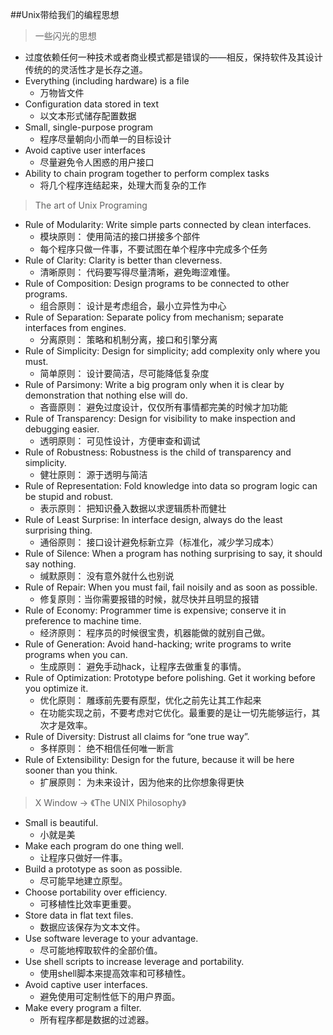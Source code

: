 ##Unix带给我们的编程思想

> 一些闪光的思想

* 过度依赖任何一种技术或者商业模式都是错误的——相反，保持软件及其设计传统的的灵活性才是长存之道。
* Everything (including hardware) is a file
	- 万物皆文件
* Configuration data stored in text
	- 以文本形式储存配置数据
* Small, single-purpose program
	- 程序尽量朝向小而单一的目标设计
* Avoid captive user interfaces
	- 尽量避免令人困惑的用户接口
* Ability to chain program together to perform complex tasks
	- 将几个程序连结起来，处理大而复杂的工作

> The art of Unix Programing

- Rule of Modularity: Write simple parts connected by clean interfaces.
	+ 模块原则： 使用简洁的接口拼接多个部件
	+ 每个程序只做一件事，不要试图在单个程序中完成多个任务
- Rule of Clarity: Clarity is better than cleverness.
	+ 清晰原则： 代码要写得尽量清晰，避免晦涩难懂。
- Rule of Composition: Design programs to be connected to other programs.
	+ 组合原则： 设计是考虑组合，最小立异性为中心
- Rule of Separation: Separate policy from mechanism; separate interfaces from engines.
	+ 分离原则： 策略和机制分离，接口和引擎分离
- Rule of Simplicity: Design for simplicity; add complexity only where you must.
	+ 简单原则： 设计要简洁，尽可能降低复杂度
- Rule of Parsimony: Write a big program only when it is clear by demonstration that nothing else will do.
	+ 吝啬原则： 避免过度设计，仅仅所有事情都完美的时候才加功能
- Rule of Transparency: Design for visibility to make inspection and debugging easier.
	+ 透明原则： 可见性设计，方便审查和调试
- Rule of Robustness: Robustness is the child of transparency and simplicity.
	+ 健壮原则： 源于透明与简洁
- Rule of Representation: Fold knowledge into data so program logic can be stupid and robust.
	+ 表示原则： 把知识叠入数据以求逻辑质朴而健壮
- Rule of Least Surprise: In interface design, always do the least surprising thing.
	+ 通俗原则： 接口设计避免标新立异（标准化，减少学习成本）
- Rule of Silence: When a program has nothing surprising to say, it should say nothing.
	+ 缄默原则： 没有意外就什么也别说
- Rule of Repair: When you must fail, fail noisily and as soon as possible.
	+ 修复原则：当你需要报错的时候，就尽快并且明显的报错
- Rule of Economy: Programmer time is expensive; conserve it in preference to machine time.
	+ 经济原则： 程序员的时候很宝贵，机器能做的就别自己做。
- Rule of Generation: Avoid hand-hacking; write programs to write programs when you can.
	+ 生成原则： 避免手动hack，让程序去做重复的事情。
- Rule of Optimization: Prototype before polishing. Get it working before you optimize it.
	+ 优化原则： 雕琢前先要有原型，优化之前先让其工作起来
	+ 在功能实现之前，不要考虑对它优化。最重要的是让一切先能够运行，其次才是效率。
- Rule of Diversity: Distrust all claims for “one true way”.
	+ 多样原则： 绝不相信任何唯一断言
- Rule of Extensibility: Design for the future, because it will be here sooner than you think.
	+ 扩展原则： 为未来设计，因为他来的比你想象得更快

> X Window -> 《The UNIX Philosophy》

- Small is beautiful.
	+ 小就是美
- Make each program do one thing well.
	+ 让程序只做好一件事。
- Build a prototype as soon as possible.
	+ 尽可能早地建立原型。
- Choose portability over efficiency.
	+ 可移植性比效率更重要。
- Store data in flat text files.
	+ 数据应该保存为文本文件。
- Use software leverage to your advantage.
	+ 尽可能地榨取软件的全部价值。
- Use shell scripts to increase leverage and portability.
	+ 使用shell脚本来提高效率和可移植性。
- Avoid captive user interfaces.
	+ 避免使用可定制性低下的用户界面。
- Make every program a filter.
	+ 所有程序都是数据的过滤器。